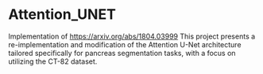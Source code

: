 # Attention_UNET
Implementation of https://arxiv.org/abs/1804.03999
This project presents a re-implementation and modification of the Attention U-Net architecture tailored specifically for pancreas segmentation tasks, with a focus on utilizing the CT-82 dataset.
